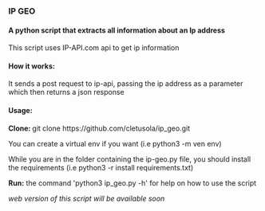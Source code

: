 <h3> IP GEO </h3>

<h4> A python script that extracts all information about an Ip address </h4>

<p> This script uses IP-API.com api to get ip information </p>

<h4>How it works: </h4>
<p>It sends a post request to ip-api, passing the ip address as a parameter which then returns a json response</p>

<h4>Usage: </h4>
<p><b>Clone: </b> git clone https://github.com/cletusola/ip_geo.git </p>
<p>You can create a virtual env if you want (i.e python3 -m ven env)</p>
<p>While you are in the folder containing the ip-geo.py file, you should install the requirements (i.e python3 -r install requirements.txt)</p>
<p><b>Run:</b> the command 'python3 ip_geo.py -h' for help on how to use the script</p>

<p><i>web version of this script will be available soon</i></p>
